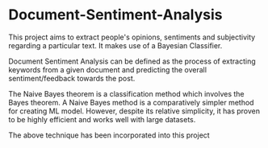 # Document-Sentiment-Analysis
This project aims to extract people's opinions, sentiments and subjectivity regarding a particular text. It makes use of a Bayesian Classifier.

Document Sentiment Analysis can be defined as the process of extracting keywords from a given document and predicting the overall sentiment/feedback towards the post.

The Naive Bayes theorem is a classification method which involves the Bayes theorem. A Naive Bayes method is a comparatively simpler method for creating ML model.  However, despite its relative simplicity, it has proven to be highly efficient and works well with large datasets.

The above technique has been incorporated into this project

